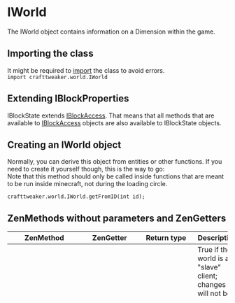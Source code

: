# IWorld

The IWorld object contains information on a Dimension within the game.

## Importing the class
It might be required to [import](/AdvancedFunctions/Import/) the class to avoid errors.  
`import crafttweaker.world.IWorld`

## Extending IBlockProperties
IBlockState extends [IBlockAccess](IBlockAccess/). That means that all methods that are available to [IBlockAccess](IBlockAccess/) objects are also available to IBlockState objects.

## Creating an IWorld object
Normally, you can derive this object from entities or other functions. If you need to create it yourself though, this is the way to go:  
Note that this method should only be called inside functions that are meant to be run inside minecraft, not during the loading circle.
```
crafttweaker.world.IWorld.getFromID(int id);
```

## ZenMethods without parameters and ZenGetters

|ZenMethod          | ZenGetter     |Return type                      |Description                                                                                                                                                                             |
|-------------------|---------------|---------------------------------|----------------------------------------------------------------------------------------------------------------------------------------------------------------------------------------|
|isRemote()         | remote        |boolean                          |True if the world is a "slave" client; changes will not be saved or propagated from this world. For example, server worlds have this set to false, client worlds have this set to true. |
|isRaining()        | raining       |boolean                          |Returns true if it is currently raining.                                                                                                                                                |
|isThundering()     | thundering    |boolean                          |Returns true if it is currently thundering.                                                                                                                                             |
|getMoonPhase()     | moonPhase     |int                              |Returns the current moon phase.                                                                                                                                                         |
|isDayTime()        | dayTime       |boolean                          |Checks if it is daytime.                                                                                                                                                                |
|getWorldTime()     | time          |long                             |Returns the world's time.                                                                                                                                                               |
|getDimension()     | dimension     |int                              |Returns the world's dimension.                                                                                                                                                          |
|isSurfaceWorld()   | surfaceWorld  |boolean                          |Returns whether you are in a surface world or not.                                                                                                                                      |
|getDimensionType() | dimensionType |String                           |Returns the dimension's type name.                                                                                                                                                      |
|getWorldType()     | worldType     |String                           |Returns the world's type name.                                                                                                                                                          |
|getWorldInfo()     | worldInfo     |[IWorldInfo](IWorldInfo/)         |Returns the world's information. Can be used to retrieve even more info on the world.                                                                                                   |
|getProvider()      | provider      |[IWorldProvider](IWorldProvider/) |Returns the world's provider. Can be used to retrieve even more info on the world.                                                                                                      |

## ZenMethods with parameters
### Get Biome at specific Position

Use either an [IPosition3f](/Vanilla/Utils/Position3f/) or an [IBlockPos](/Vanilla/World/IBlockPos/) object.  
Returns an [IBiome](/Vanilla/Biomes/IBiome/) Object.
```
worldObj.getBiome(IPosition3f position);
worldObj.getBiome(IBlockPos position);
```


### Get Brightness at specific Position
Use either three ints or an [IBlockPos](/Vanilla/World/IBlockPos/) object.
Returns an int.
```
worldObj.getBrightness(int x, int y, int z);
worldObj.getBrightness(IBlockPos position);
```

### Get Block at specific Position
Use either three ints or an [IBlockPos](/Vanilla/World/IBlockPos/) object.
Returns an [IBlock](/Vanilla/Blocks/IBlock/) Object.
```
worldObj.getBlock(int x, int y, int z);
worldObj.getBlock(IBlockPos position);
```

### Get or Set a blockState at a specific Position
Use an [IBlockPos](/Vanilla/World/IBlockPos/) Object and for the setter also an [IBlockState](/Vanilla/Blocks/IBlockState/) Object. Optionally an [IData](/Vanilla/Data/IData/) object can be specified to define NBT data for the blockstate's TileEntity when it is set.
Getter Returns an [IBlockState](/Vanilla/Blocks/IBlockState/), setter a bool.

```
worldObj.getBlockState(IBlockPos pos);
worldObj.setBlockState(IBlockState state, IBlockPos pos);
worldObj.setBlockState(IBlockState state, IData tileEntityData, IBlockPos pos);
```

### Spawn entity
Use an [IEntity](/Vanilla/Entities/IEntity/) object.  
Returns a bool that states if the spawn was successful.
```
worldObj.spawnEntity(IEntity entity);
```